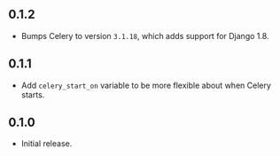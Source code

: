 ## 0.1.2

- Bumps Celery to version `3.1.18`, which adds support for Django 1.8.

## 0.1.1

- Add `celery_start_on` variable to be more flexible about when Celery starts.

## 0.1.0

- Initial release.
